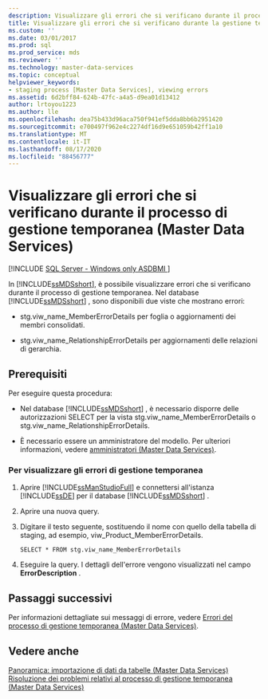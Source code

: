 ```yaml
---
description: Visualizzare gli errori che si verificano durante il processo di gestione temporanea (Master Data Services)
title: Visualizzare gli errori che si verificano durante la gestione temporanea
ms.custom: ''
ms.date: 03/01/2017
ms.prod: sql
ms.prod_service: mds
ms.reviewer: ''
ms.technology: master-data-services
ms.topic: conceptual
helpviewer_keywords:
- staging process [Master Data Services], viewing errors
ms.assetid: 6d2bff84-624b-47fc-a4a5-d9ea01d13412
author: lrtoyou1223
ms.author: lle
ms.openlocfilehash: dea75b433d96aca750f941ef5dda8bb6b2951420
ms.sourcegitcommit: e700497f962e4c2274df16d9e651059b42ff1a10
ms.translationtype: MT
ms.contentlocale: it-IT
ms.lasthandoff: 08/17/2020
ms.locfileid: "88456777"
---
```

# <a name="view-errors-that-occur-during-staging-master-data-services"></a>Visualizzare gli errori che si verificano durante il processo di gestione temporanea (Master Data Services)

[!INCLUDE [SQL Server - Windows only ASDBMI  ](../includes/applies-to-version/sql-windows-only-asdbmi.md)]

  In [!INCLUDE[ssMDSshort](../includes/ssmdsshort-md.md)], è possibile visualizzare errori che si verificano durante il processo di gestione temporanea. Nel database [!INCLUDE[ssMDSshort](../includes/ssmdsshort-md.md)] , sono disponibili due viste che mostrano errori:  
  
-   stg.viw_name_MemberErrorDetails per foglia o aggiornamenti dei membri consolidati.  
  
-   stg.viw_name_RelationshipErrorDetails per aggiornamenti delle relazioni di gerarchia.  
  
## <a name="prerequisites"></a>Prerequisiti  
 Per eseguire questa procedura:  
  
-   Nel database [!INCLUDE[ssMDSshort](../includes/ssmdsshort-md.md)] , è necessario disporre delle autorizzazioni SELECT per la vista stg.viw_name_MemberErrorDetails o stg.viw_name_RelationshipErrorDetails.  
  
-   È necessario essere un amministratore del modello. Per ulteriori informazioni, vedere [amministratori &#40;Master Data Services&#41;](../master-data-services/administrators-master-data-services.md).  
  
### <a name="to-view-staging-errors"></a>Per visualizzare gli errori di gestione temporanea  
  
1.  Aprire [!INCLUDE[ssManStudioFull](../includes/ssmanstudiofull-md.md)] e connettersi all'istanza [!INCLUDE[ssDE](../includes/ssde-md.md)] per il database [!INCLUDE[ssMDSshort](../includes/ssmdsshort-md.md)] .  
  
2.  Aprire una nuova query.  
  
3.  Digitare il testo seguente, sostituendo il nome con quello della tabella di staging, ad esempio, viw_Product_MemberErrorDetails.  
  
     `SELECT * FROM stg.viw_name_MemberErrorDetails`  
  
4.  Eseguire la query. I dettagli dell'errore vengono visualizzati nel campo **ErrorDescription** .  
  
## <a name="next-steps"></a>Passaggi successivi  
 Per informazioni dettagliate sui messaggi di errore, vedere [Errori del processo di gestione temporanea &#40;Master Data Services&#41;](../master-data-services/staging-process-errors-master-data-services.md).  
  
## <a name="see-also"></a>Vedere anche  
 [Panoramica: importazione di dati da tabelle &#40;Master Data Services&#41;](../master-data-services/overview-importing-data-from-tables-master-data-services.md)   
 [Risoluzione dei problemi relativi al processo di gestione temporanea (Master Data Services)](https://social.technet.microsoft.com/wiki/contents/articles/troubleshooting-the-staging-process-master-data-services.aspx)  
  
  
